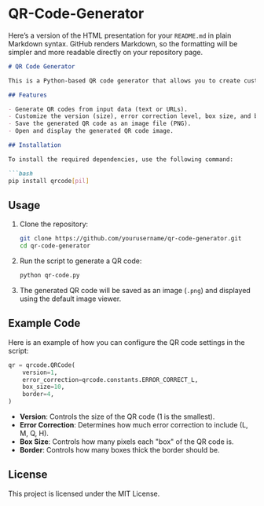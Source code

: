 # QR-Code-Generator

Here’s a version of the HTML presentation for your `README.md` in plain Markdown syntax. GitHub renders Markdown, so the formatting will be simpler and more readable directly on your repository page.

```markdown
# QR Code Generator

This is a Python-based QR code generator that allows you to create customizable QR codes using the `qrcode` library.

## Features

- Generate QR codes from input data (text or URLs).
- Customize the version (size), error correction level, box size, and border width of the QR code.
- Save the generated QR code as an image file (PNG).
- Open and display the generated QR code image.

## Installation

To install the required dependencies, use the following command:

```bash
pip install qrcode[pil]
```

## Usage

1. Clone the repository:

    ```bash
    git clone https://github.com/yourusername/qr-code-generator.git
    cd qr-code-generator
    ```

2. Run the script to generate a QR code:

    ```bash
    python qr-code.py
    ```

3. The generated QR code will be saved as an image (`.png`) and displayed using the default image viewer.

## Example Code

Here is an example of how you can configure the QR code settings in the script:

```python
qr = qrcode.QRCode(
    version=1,
    error_correction=qrcode.constants.ERROR_CORRECT_L,
    box_size=10,
    border=4,
)
```

- **Version**: Controls the size of the QR code (1 is the smallest).
- **Error Correction**: Determines how much error correction to include (L, M, Q, H).
- **Box Size**: Controls how many pixels each "box" of the QR code is.
- **Border**: Controls how many boxes thick the border should be.

## License

This project is licensed under the MIT License.

